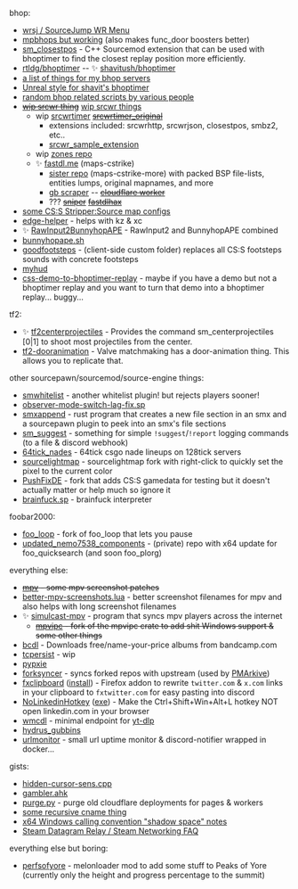 bhop:
- [wrsj / SourceJump WR Menu](https://github.com/rtldg/wrsj)
- [mpbhops but working](https://github.com/rtldg/mpbhops_but_working) (also makes func_door boosters better)
- [sm_closestpos](https://github.com/rtldg/sm_closestpos) - C++ Sourcemod extension that can be used with bhoptimer to find the closest replay position more efficiently.
- [rtldg/bhoptimer](https://github.com/rtldg/bhoptimer) -- ✨ [shavitush/bhoptimer](https://github.com/shavitush/bhoptimer)
- [a list of things for my bhop servers](https://github.com/rtldg/bhop-server-stuff)
- [Unreal style for shavit's bhoptimer](https://github.com/rtldg/unrealphys)
- [random bhop related scripts by various people](https://github.com/PMArkive/random-shavit-bhoptimer-stuff)
- ~~[wip srcwr thing](https://github.com/rtldg/srcwr)~~ [wip srcwr things](https://github.com/srcwr)
  - wip [srcwrtimer](https://github.com/srcwr/srcwrtimer) ~~[srcwrtimer_original](https://github.com/srcwr/srcwrtimer_original)~~
    - extensions included: srcwrhttp, srcwrjson, closestpos, smbz2, etc..
    - [srcwr_sample_extension](https://github.com/srcwr/srcwrtimer_sample_extension)
  - wip [zones repo](https://github.com/srcwr/zones)
  - ✨ [fastdl.me](https://github.com/srcwr/maps-cstrike) (maps-cstrike)
    - [sister repo](https://github.com/srcwr/maps-cstrike-more) (maps-cstrike-more) with packed BSP file-lists, entities lumps, original mapnames, and more
    - [gb scraper](https://github.com/srcwr/gamebanana-things) -- ~~[cloudflare worker](https://github.com/srcwr/cloudflare-fastdl-worker)~~
    - ??? ~~[sniper](https://github.com/rtldg/sniper)~~ ~~[fastdlhax](https://github.com/rtldg/fastdlhax)~~
- [some CS:S Stripper:Source map configs](https://github.com/rtldg/stripper_source_configs)
- [edge-helper](https://github.com/rtldg/edge-helper) - helps with kz & xc
- ✨ [RawInput2BunnyhopAPE](https://github.com/rtldg/RawInput2BunnyhopAPE/releases) - RawInput2 and BunnyhopAPE combined
- [bunnyhopape.sh](https://gist.github.com/rtldg/74435d792458ae8f4a70f321e48f586e)
- [goodfootsteps](https://github.com/rtldg/goodfootsteps) - (client-side custom folder) replaces all CS:S footsteps sounds with concrete footsteps
- [myhud](https://github.com/rtldg/myhud)
- [css-demo-to-bhoptimer-replay](https://github.com/rtldg/css-demo-to-bhoptimer-replay) - maybe if you have a demo but not a bhoptimer replay and you want to turn that demo into a bhoptimer replay... buggy...

tf2:
- ✨ [tf2centerprojectiles](https://github.com/rtldg/tf2centerprojectiles) - Provides the command sm_centerprojectiles [0|1] to shoot most projectiles from the center.
- [tf2-dooranimation](https://github.com/rtldg/tf2-dooranimation) - Valve matchmaking has a door-animation thing. This allows you to replicate that.

other sourcepawn/sourcemod/source-engine things:
- [smwhitelist](https://github.com/rtldg/smwhitelist) - another whitelist plugin! but rejects players sooner!
- [observer-mode-switch-lag-fix.sp](https://github.com/PMArkive/random-shavit-bhoptimer-stuff/blob/main/observer-mode-switch-lag-fix.sp)
- [smxappend](https://github.com/rtldg/smxappend) - rust program that creates a new file section in an smx and a sourcepawn plugin to peek into an smx's file sections
- [sm_suggest](https://github.com/rtldg/sm_suggest) - something for simple `!suggest`/`!report` logging commands (to a file & discord webhook)
- [64tick_nades](https://github.com/rtldg/64tick_nades) - 64tick csgo nade lineups on 128tick servers
- [sourcelightmap](https://github.com/rtldg/sourcelightmap) - sourcelightmap fork with right-click to quickly set the pixel to the current color
- [PushFixDE](https://github.com/rtldg/PushFixDE) - fork that adds CS:S gamedata for testing but it doesn't actually matter or help much so ignore it
- [brainfuck.sp](https://gist.github.com/rtldg/2a27e8a744d0927f1202e0f9da5a7010) - brainfuck interpreter

foobar2000:
- [foo_loop](https://github.com/rtldg/foo_loop/tree/pauser) - fork of foo_loop that lets you pause
- [updated_nemo7538_components](https://github.com/fb2kfarm/updated_nemo7538_components) - (private) repo with x64 update for foo_quicksearch (and soon foo_plorg)

everything else:
- ~~[mpv](https://github.com/rtldg/mpv/tree/stuff-again) - some mpv screenshot patches~~
- [better-mpv-screenshots.lua](https://gist.github.com/rtldg/04057fea36f8b4c9333fcb8107f3944a) -  better screenshot filenames for mpv and also helps with long screenshot filenames 
- ✨ [simulcast-mpv](https://github.com/rtldg/simulcast-mpv) - program that syncs mpv players across the internet
  - ~~[mpvipc](https://github.com/rtldg/mpvipc) - fork of the mpvipc crate to add shit Windows support & some other things~~
- [bcdl](https://github.com/rtldg/bcdl) - Downloads free/name-your-price albums from bandcamp.com
- [tcpersist](https://github.com/rtldg/tcpersist) - wip
- [pypxie](https://github.com/rtldg/pypxie)
- [forksyncer](https://github.com/rtldg/forksyncer) - syncs forked repos with upstream (used by [PMArkive](https://github.com/PMArkive))
- [fxclipboard](https://github.com/rtldg/fxclipboard) ([install](https://addons.mozilla.org/en-US/firefox/addon/fxclipboard/)) - Firefox addon to rewrite `twitter.com` & `x.com` links in your clipboard to `fxtwitter.com` for easy pasting into discord
- [NoLinkedinHotkey](https://github.com/rtldg/NoLinkedinHotkey) ([exe](https://github.com/rtldg/NoLinkedinHotkey/releases/download/v1/NoLinkedinHotkey.exe)) - Make the Ctrl+Shift+Win+Alt+L hotkey NOT open linkedin.com in your browser
- [wmcdl](https://github.com/rtldg/wmcdl) - minimal endpoint for [yt-dlp](https://github.com/yt-dlp/yt-dlp)
- [hydrus_gubbins](https://github.com/rtldg/hydrus_gubbins)
- [urlmonitor](https://github.com/rtldg/urlmonitor) - small url uptime monitor & discord-notifier wrapped in docker... 

gists:
- [hidden-cursor-sens.cpp](https://gist.github.com/rtldg/e002065e003cb45409ea34e64ddcdb6d)
- [gambler.ahk](https://gist.github.com/rtldg/ca5452ca159832e2df14501d4b1773a3)
- [purge.py](https://gist.github.com/rtldg/00a89d23d547ee39e6f4d9687911f7df) - purge old cloudflare deployments for pages & workers
- [some recursive cname thing](https://gist.github.com/rtldg/67af56b773cb3af80fd745f93d646ff0)
- [x64 Windows calling convention "shadow space" notes](https://gist.github.com/rtldg/91dd76b65748540717ed6f88d95a41b1)
- [Steam Datagram Relay / Steam Networking FAQ](https://gist.github.com/rtldg/9e6ea7aa9b37388c119d31043b7f5189)

everything else but boring:
- [perfsofyore](https://github.com/rtldg/perksofyore) - melonloader mod to add some stuff to Peaks of Yore (currently only the height and progress percentage to the summit)

